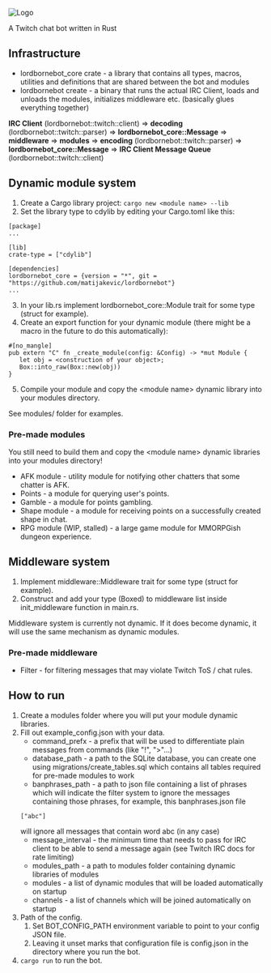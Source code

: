 ![Logo](https://i.nuuls.com/9BHHC.png)

A Twitch chat bot written in Rust

## Infrastructure
- lordbornebot_core crate - a library that contains all types, macros, utilities and definitions that are shared between the bot and modules
- lordbornebot create - a binary that runs the actual IRC Client, loads and unloads the modules, initializes middleware etc. (basically glues everything together)

**IRC Client** (lordbornebot::twitch::client) ⇒ **decoding** (lordbornebot::twitch::parser) ⇒ **lordbornebot_core::Message** ⇒ **middleware** ⇒ **modules** ⇒ **encoding** (lordbornebot::twitch::parser) ⇒ **lordbornebot_core::Message** ⇒ **IRC Client Message Queue** (lordbornebot::twitch::client)

## Dynamic module system
1. Create a Cargo library project: `cargo new <module name> --lib`
2. Set the library type to cdylib by editing your Cargo.toml like this:
```
[package]
...

[lib]
crate-type = ["cdylib"]

[dependencies]
lordbornebot_core = {version = "*", git = "https://github.com/matijakevic/lordbornebot"}
...
```
3. In your lib.rs implement lordbornebot_core::Module trait for some type (struct for example).
4. Create an export function for your dynamic module (there might be a macro in the future to do this automatically):
```
#[no_mangle]
pub extern "C" fn _create_module(config: &Config) -> *mut Module {
   let obj = <construction of your object>;
   Box::into_raw(Box::new(obj))
}
```

5. Compile your module and copy the \<module name\> dynamic library into your modules directory.

See modules/ folder for examples.

### Pre-made modules
You still need to build them and copy the \<module name\> dynamic libraries into your modules directory!
- AFK module - utility module for notifying other chatters that some chatter is AFK.
- Points - a module for querying user's points.
- Gamble - a module for points gambling.
- Shape module - a module for receiving points on a successfully created shape in chat.
- RPG module (WIP, stalled) - a large game module for MMORPGish dungeon experience.

## Middleware system
1. Implement middleware::Middleware trait for some type (struct for example).
2. Construct and add your type (Boxed) to middleware list inside init_middleware function in main.rs.

Middleware system is currently not dynamic. If it does become dynamic, it will use the same mechanism as dynamic modules.

### Pre-made middleware
- Filter - for filtering messages that may violate Twitch ToS / chat rules.

## How to run
1. Create a modules folder where you will put your module dynamic libraries.
2. Fill out example_config.json with your data.
   - command_prefx - a prefix that will be used to differentiate plain messages from commands (like "!", ">"...)
   - database_path - a path to the SQLite database, you can create one using migrations/create_tables.sql which contains all tables required for pre-made modules to work
   - banphrases_path - a path to json file containing a list of phrases which will indicate the filter system to ignore the messages containing those phrases, for example, this banphrases.json file
   ```
   ["abc"]
   ```
   will ignore all messages that contain word abc (in any case)
   - message_interval - the minimum time that needs to pass for IRC client to be able to send a message again (see Twitch IRC docs for rate limiting)
   - modules_path - a path to modules folder containing dynamic libraries of modules
   - modules - a list of dynamic modules that will be loaded automatically on startup
   - channels - a list of channels which will be joined automatically on startup
3. Path of the config.
   1. Set BOT_CONFIG_PATH environment variable to point to your config JSON file.
   2. Leaving it unset marks that configuration file is config.json in the directory where you run the bot.
4. `cargo run` to run the bot.

